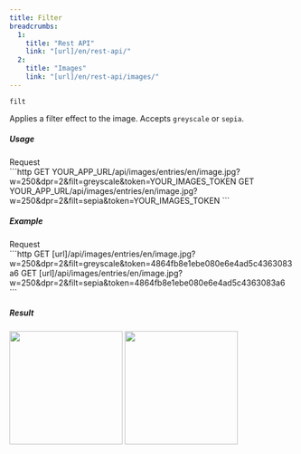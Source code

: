 ```yaml
---
title: Filter
breadcrumbs:
  1:
    title: "Rest API"
    link: "[url]/en/rest-api/"
  2:
    title: "Images"
    link: "[url]/en/rest-api/images/"
---
```


`filt`

Applies a filter effect to the image. Accepts `greyscale` or `sepia`.

##### Usage

<div class="file-header">Request</div>
```http
GET YOUR_APP_URL/api/images/entries/en/image.jpg?w=250&dpr=2&filt=greyscale&token=YOUR_IMAGES_TOKEN
GET YOUR_APP_URL/api/images/entries/en/image.jpg?w=250&dpr=2&filt=sepia&token=YOUR_IMAGES_TOKEN
```

##### Example

<div class="file-header">Request</div>
```http
GET [url]/api/images/entries/en/image.jpg?w=250&dpr=2&filt=greyscale&token=4864fb8e1ebe080e6e4ad5c4363083a6
GET [url]/api/images/entries/en/image.jpg?w=250&dpr=2&filt=sepia&token=4864fb8e1ebe080e6e4ad5c4363083a6
```

##### Result

<img width="200" class="inline" src="[url]/api/images/entries/en/content/media/image.jpg?w=200&dpr=2&filt=greyscale&token=4864fb8e1ebe080e6e4ad5c4363083a6">
<img width="200" class="inline" src="[url]/api/images/entries/en/content/media/image.jpg?w=200&dpr=2&filt=sepia&token=4864fb8e1ebe080e6e4ad5c4363083a6">
